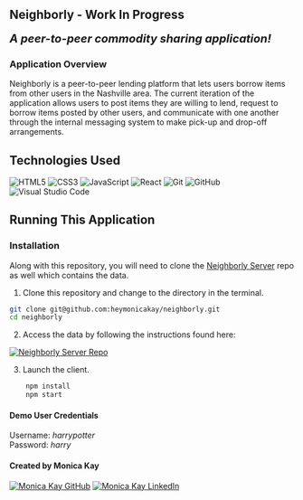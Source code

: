 ## Neighborly - Work In Progress

<b style="font-size: 20px;"><i>A peer-to-peer commodity sharing application!</i></b>

### Application Overview

Neighborly is a peer-to-peer lending platform that lets users borrow items from other users in the Nashville area. The current iteration of the application allows users to post items they are willing to lend, request to borrow items posted by other users, and communicate with one another through the internal messaging system to make pick-up and drop-off arrangements.

## Technologies Used
![HTML5](https://img.shields.io/badge/html5%20-%23E34F26.svg?&style=for-the-badge&logo=html5&logoColor=white) ![CSS3](https://img.shields.io/badge/css3%20-%231572B6.svg?&style=for-the-badge&logo=css3&logoColor=white) ![JavaScript](https://img.shields.io/badge/javascript%20-%23323330.svg?&style=for-the-badge&logo=javascript&logoColor=%23F7DF1E) ![React](https://img.shields.io/badge/react%20-%2320232a.svg?&style=for-the-badge&logo=react&logoColor=%2361DAFB) ![Git](https://img.shields.io/badge/git%20-%23F05033.svg?&style=for-the-badge&logo=git&logoColor=white) ![GitHub](https://img.shields.io/badge/github%20-%23121011.svg?&style=for-the-badge&logo=github&logoColor=white) ![Visual Studio Code](https://img.shields.io/badge/VSCode%20-%23007ACC.svg?&style=for-the-badge&logo=visual-studio-code&logoColor=white)

## Running This Application

### Installation
Along with this repository, you will need to clone the [Neighborly Server](https://github.com/heymonicakay/neighborlyserver) repo as well which contains the data.

1. Clone this repository and change to the directory in the terminal.

```sh
git clone git@github.com:heymonicakay/neighborly.git
cd neighborly
```
2. Access the data by following the instructions found here:

<a href="https://www.github.com/heymonicakay/neighborlyserver" target="_blank"><img src="https://img.shields.io/badge/server repo%20-%2375120e.svg?&style=for-the-badge&&logoColor=white" alt="Neighborly Server Repo" style="height: auto !important; width: auto !important;" /></a>

3. Launch the client.

```sh
    npm install
    npm start
```

#### Demo User Credentials

<p>
Username: <i>harrypotter</i>
<br>
Password: <i>harry</i>

#### Created by Monica Kay

<a href="https://www.github.com/heymonicakay/" target="_blank"><img src="https://img.shields.io/badge/github%20-%23121011.svg?&style=for-the-badge&logo=github&logoColor=white" alt="Monica Kay GitHub" style="height: auto !important;width: auto !important;" /></a> <a href="https://www.linkedin.com/in/heymonicakay/" target="_blank"><img src="https://img.shields.io/badge/linkedin%20-%230077B5.svg?&style=for-the-badge&logo=linkedin&logoColor=white" alt="Monica Kay LinkedIn" style="height: auto !important;width: auto !important;" /></a>
